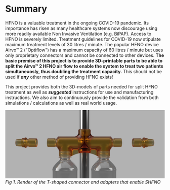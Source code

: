 # Summary

HFNO is a valuable treatment in the ongoing COVID-19 pandemic. Its importance has risen as many healthcare systems now discourage using more readily available Non Invasive Ventilation (e.g. BiPAP). Access to HFNO is severely limited. Treatment guidelines for COVID-19 now stipulate maximum treatment levels of 30 litres / minute. The popular HFNO device Airvo™ 2 ("Optiflow") has a maximum capacity of 60 litres / minute but uses only proprietary connectors and cannot be connected to other devices.
**The basic premise of this project is to provide 3D-printable parts to be able to split the Airvo™ 2 HFNO air flow to enable the system to treat two patients simultaneuosly, thus doubling the treatment capacity.** This should not be used if _**any**_ other method of providing HFNO exists!

This project provides both the 3D-models of parts needed for split HFNO treatment as well as _**suggested**_ instructions for use and manufacturing instructions. We also aim to continuously provide the validation from both simulations / calculations as well as real world usage.

![Render of T-Shaped Connector](Meta/Schematics%20and%20Renders/T-Coupling-V4/V4-complete-system-on-airvo-pole.png 'Render of setup')
_Fig 1. Render of the T-shaped connector and adapters that enable SHFNO_
